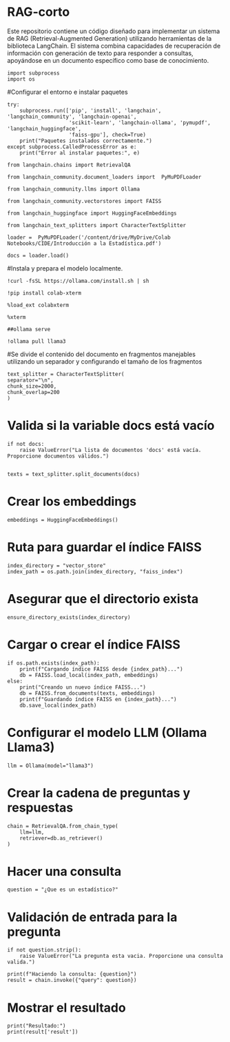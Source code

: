 # RAG-corto
Este repositorio contiene un código diseñado para implementar un sistema de RAG (Retrieval-Augmented Generation) utilizando herramientas de la biblioteca LangChain.  El sistema combina capacidades de recuperación de información con generación de texto para responder a consultas, apoyándose en un documento específico como base de conocimiento.

    import subprocess
    import os

#Configurar el entorno e instalar paquetes

    try:
        subprocess.run(['pip', 'install', 'langchain', 'langchain_community', 'langchain-openai',
                        'scikit-learn', 'langchain-ollama', 'pymupdf', 'langchain_huggingface',
                        'faiss-gpu'], check=True)
        print("Paquetes instalados correctamente.")
    except subprocess.CalledProcessError as e:
        print("Error al instalar paquetes:", e)
    
    from langchain.chains import RetrievalQA
    
    from langchain_community.document_loaders import  PyMuPDFLoader
    
    from langchain_community.llms import Ollama
    
    from langchain_community.vectorstores import FAISS
    
    from langchain_huggingface import HuggingFaceEmbeddings
    
    from langchain_text_splitters import CharacterTextSplitter
    
    loader =  PyMuPDFLoader('/content/drive/MyDrive/Colab Notebooks/CIDE/Introducción a la Estadística.pdf')
    
    docs = loader.load()

#Instala y prepara el modelo localmente.

    !curl -fsSL https://ollama.com/install.sh | sh
    
    !pip install colab-xterm
    
    %load_ext colabxterm
    
    %xterm
    
    ##ollama serve
    
    !ollama pull llama3 

#Se divide el contenido del documento en fragmentos manejables utilizando un separador y configurando el tamaño de los fragmentos

    text_splitter = CharacterTextSplitter(
    separator="\n",
    chunk_size=2000,
    chunk_overlap=200
    )
# Valida si la variable docs está vacío
    if not docs:
        raise ValueError("La lista de documentos 'docs' está vacía. Proporcione documentos válidos.")
    
    
    texts = text_splitter.split_documents(docs)

# Crear los embeddings
    embeddings = HuggingFaceEmbeddings()

# Ruta para guardar el índice FAISS
    index_directory = "vector_store"
    index_path = os.path.join(index_directory, "faiss_index")

# Asegurar que el directorio exista
    ensure_directory_exists(index_directory)

# Cargar o crear el índice FAISS
    if os.path.exists(index_path):
        print(f"Cargando índice FAISS desde {index_path}...")
        db = FAISS.load_local(index_path, embeddings)
    else:
        print("Creando un nuevo índice FAISS...")
        db = FAISS.from_documents(texts, embeddings)
        print(f"Guardando índice FAISS en {index_path}...")
        db.save_local(index_path)

# Configurar el modelo LLM (Ollama Llama3)
    llm = Ollama(model="llama3")

# Crear la cadena de preguntas y respuestas
    chain = RetrievalQA.from_chain_type(
        llm=llm,
        retriever=db.as_retriever()
    )

# Hacer una consulta
    question = "¿Que es un estadístico?"

# Validación de entrada para la pregunta
    if not question.strip():
        raise ValueError("La pregunta esta vacia. Proporcione una consulta valida.")
    
    print(f"Haciendo la consulta: {question}")
    result = chain.invoke({"query": question})

# Mostrar el resultado
    print("Resultado:")
    print(result['result'])
